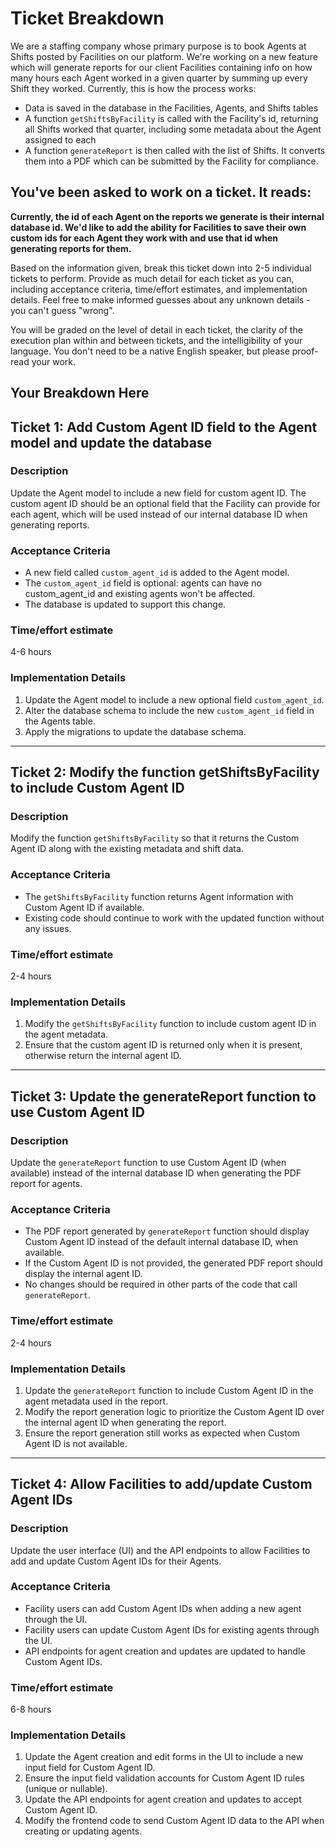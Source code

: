# Ticket Breakdown
We are a staffing company whose primary purpose is to book Agents at Shifts posted by Facilities on our platform. We're working on a new feature which will generate reports for our client Facilities containing info on how many hours each Agent worked in a given quarter by summing up every Shift they worked. Currently, this is how the process works:

- Data is saved in the database in the Facilities, Agents, and Shifts tables
- A function `getShiftsByFacility` is called with the Facility's id, returning all Shifts worked that quarter, including some metadata about the Agent assigned to each
- A function `generateReport` is then called with the list of Shifts. It converts them into a PDF which can be submitted by the Facility for compliance.

## You've been asked to work on a ticket. It reads:

**Currently, the id of each Agent on the reports we generate is their internal database id. We'd like to add the ability for Facilities to save their own custom ids for each Agent they work with and use that id when generating reports for them.**


Based on the information given, break this ticket down into 2-5 individual tickets to perform. Provide as much detail for each ticket as you can, including acceptance criteria, time/effort estimates, and implementation details. Feel free to make informed guesses about any unknown details - you can't guess "wrong".


You will be graded on the level of detail in each ticket, the clarity of the execution plan within and between tickets, and the intelligibility of your language. You don't need to be a native English speaker, but please proof-read your work.

## Your Breakdown Here

## Ticket 1: Add Custom Agent ID field to the Agent model and update the database

### Description
Update the Agent model to include a new field for custom agent ID. The custom agent ID should be an optional field that the Facility can provide for each agent, which will be used instead of our internal database ID when generating reports.

### Acceptance Criteria
- A new field called `custom_agent_id` is added to the Agent model.
- The `custom_agent_id` field is optional: agents can have no custom_agent_id and existing agents won't be affected.
- The database is updated to support this change.

### Time/effort estimate
4-6 hours

### Implementation Details
1. Update the Agent model to include a new optional field `custom_agent_id`.
2. Alter the database schema to include the new `custom_agent_id` field in the Agents table.
3. Apply the migrations to update the database schema.

---

## Ticket 2: Modify the function getShiftsByFacility to include Custom Agent ID

### Description
Modify the function `getShiftsByFacility` so that it returns the Custom Agent ID along with the existing metadata and shift data.

### Acceptance Criteria
- The `getShiftsByFacility` function returns Agent information with Custom Agent ID if available.
- Existing code should continue to work with the updated function without any issues.

### Time/effort estimate
2-4 hours

### Implementation Details
1. Modify the `getShiftsByFacility` function to include custom agent ID in the agent metadata.
2. Ensure that the custom agent ID is returned only when it is present, otherwise return the internal agent ID.

---

## Ticket 3: Update the generateReport function to use Custom Agent ID

### Description
Update the `generateReport` function to use Custom Agent ID (when available) instead of the internal database ID when generating the PDF report for agents.

### Acceptance Criteria
- The PDF report generated by `generateReport` function should display Custom Agent ID instead of the default internal database ID, when available.
- If the Custom Agent ID is not provided, the generated PDF report should display the internal agent ID.
- No changes should be required in other parts of the code that call `generateReport`.

### Time/effort estimate
2-4 hours

### Implementation Details
1. Update the `generateReport` function to include Custom Agent ID in the agent metadata used in the report.
2. Modify the report generation logic to prioritize the Custom Agent ID over the internal agent ID when generating the report.
3. Ensure the report generation still works as expected when Custom Agent ID is not available.

---

## Ticket 4: Allow Facilities to add/update Custom Agent IDs

### Description
Update the user interface (UI) and the API endpoints to allow Facilities to add and update Custom Agent IDs for their Agents.

### Acceptance Criteria
- Facility users can add Custom Agent IDs when adding a new agent through the UI.
- Facility users can update Custom Agent IDs for existing agents through the UI.
- API endpoints for agent creation and updates are updated to handle Custom Agent IDs.

### Time/effort estimate
6-8 hours

### Implementation Details
1. Update the Agent creation and edit forms in the UI to include a new input field for Custom Agent ID.
2. Ensure the input field validation accounts for Custom Agent ID rules (unique or nullable).
3. Update the API endpoints for agent creation and updates to accept Custom Agent ID.
4. Modify the frontend code to send Custom Agent ID data to the API when creating or updating agents.